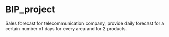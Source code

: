 # BIP_project
Sales forecast for telecommunication company, provide daily forecast for a certain number of days for every area and for 2 products.
